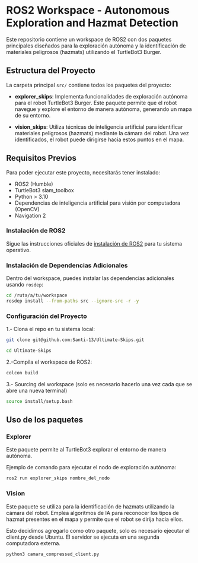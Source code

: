 # ROS2 Workspace - Autonomous Exploration and Hazmat Detection

Este repositorio contiene un workspace de ROS2 con dos paquetes principales diseñados para la exploración autónoma y la identificación de materiales peligrosos (hazmats) utilizando el TurtleBot3 Burger.

## Estructura del Proyecto

La carpeta principal `src/` contiene todos los paquetes del proyecto:

- **explorer_skips**: Implementa funcionalidades de exploración autónoma para el robot TurtleBot3 Burger. Este paquete permite que el robot navegue y explore el entorno de manera autónoma, generando un mapa de su entorno.
  
- **vision_skips**: Utiliza técnicas de inteligencia artificial para identificar materiales peligrosos (hazmats) mediante la cámara del robot. Una vez identificados, el robot puede dirigirse hacia estos puntos en el mapa.

## Requisitos Previos

Para poder ejecutar este proyecto, necesitarás tener instalado:

- ROS2 (Humble)
- TurtleBot3 slam_toolbox
- Python > 3.10
- Dependencias de inteligencia artificial para visión por computadora (OpenCV)
- Navigation 2

### Instalación de ROS2

Sigue las instrucciones oficiales de [instalación de ROS2](https://docs.ros.org/en/humble/Installation.html) para tu sistema operativo.

### Instalación de Dependencias Adicionales

Dentro del workspace, puedes instalar las dependencias adicionales usando `rosdep`:

```bash
cd /ruta/a/tu/workspace
rosdep install --from-paths src --ignore-src -r -y 
```
### Configuración del Proyecto
1.- Clona el repo en tu sistema local:
```bash
git clone git@github.com:Santi-13/Ultimate-Skips.git

cd Ultimate-Skips
```

2.-Compila el workspace de ROS2:
```bash
colcon build
```

3.- Sourcing del workspace (solo es necesario hacerlo una vez cada que se abre una nueva terminal)
```bash
source install/setup.bash
```

## Uso de los paquetes
### Explorer
Este paquete permite al TurtleBot3 explorar el entorno de manera autónoma.

Ejemplo de comando para ejecutar el nodo de exploración autónoma:
```bash
ros2 run explorer_skips nombre_del_nodo
```

### Vision
Este paquete se utiliza para la identificación de hazmats utilizando la cámara del robot. Emplea algoritmos de IA para reconocer los tipos de hazmat presentes en el mapa y permite que el robot se dirija hacia ellos.

Esto decidimos agregarlo como otro paquete, solo es necesario ejecutar el client.py desde Ubuntu. El servidor se ejecuta en una segunda computadora externa. 
```bash
python3 camara_compressed_client.py
```

